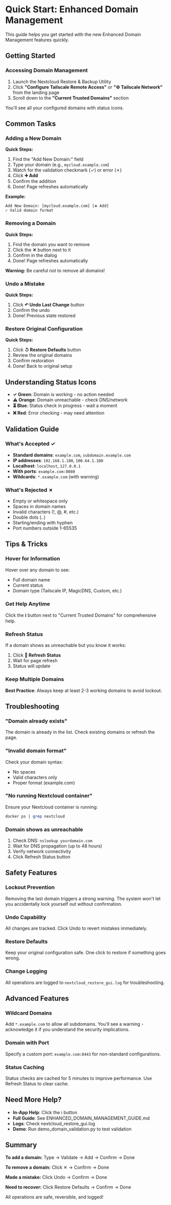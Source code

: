 # Quick Start: Enhanced Domain Management

This guide helps you get started with the new Enhanced Domain Management features quickly.

## Getting Started

### Accessing Domain Management

1. Launch the Nextcloud Restore & Backup Utility
2. Click **"Configure Tailscale Remote Access"** or **"⚙️ Tailscale Network"** from the landing page
3. Scroll down to the **"Current Trusted Domains"** section

You'll see all your configured domains with status icons.

## Common Tasks

### Adding a New Domain

**Quick Steps:**
1. Find the "Add New Domain:" field
2. Type your domain (e.g., `mycloud.example.com`)
3. Watch for the validation checkmark (✓) or error (✗)
4. Click **➕ Add**
5. Confirm the addition
6. Done! Page refreshes automatically

**Example:**
```
Add New Domain: [mycloud.example.com] [➕ Add]
✓ Valid domain format
```

### Removing a Domain

**Quick Steps:**
1. Find the domain you want to remove
2. Click the **✕** button next to it
3. Confirm in the dialog
4. Done! Page refreshes automatically

**Warning:** Be careful not to remove all domains!

### Undo a Mistake

**Quick Steps:**
1. Click **↶ Undo Last Change** button
2. Confirm the undo
3. Done! Previous state restored

### Restore Original Configuration

**Quick Steps:**
1. Click **↺ Restore Defaults** button
2. Review the original domains
3. Confirm restoration
4. Done! Back to original setup

## Understanding Status Icons

- **✓ Green**: Domain is working - no action needed
- **⚠️ Orange**: Domain unreachable - check DNS/network
- **⏳ Blue**: Status check in progress - wait a moment
- **❌ Red**: Error checking - may need attention

## Validation Guide

### What's Accepted ✓

- **Standard domains**: `example.com`, `subdomain.example.com`
- **IP addresses**: `192.168.1.100`, `100.64.1.100`
- **Localhost**: `localhost`, `127.0.0.1`
- **With ports**: `example.com:8080`
- **Wildcards**: `*.example.com` (with warning)

### What's Rejected ✗

- Empty or whitespace only
- Spaces in domain names
- Invalid characters (!, @, #, etc.)
- Double dots (..)
- Starting/ending with hyphen
- Port numbers outside 1-65535

## Tips & Tricks

### Hover for Information
Hover over any domain to see:
- Full domain name
- Current status
- Domain type (Tailscale IP, MagicDNS, Custom, etc.)

### Get Help Anytime
Click the **ℹ️** button next to "Current Trusted Domains" for comprehensive help.

### Refresh Status
If a domain shows as unreachable but you know it works:
1. Click **🔄 Refresh Status**
2. Wait for page refresh
3. Status will update

### Keep Multiple Domains
**Best Practice**: Always keep at least 2-3 working domains to avoid lockout.

## Troubleshooting

### "Domain already exists"
The domain is already in the list. Check existing domains or refresh the page.

### "Invalid domain format"
Check your domain syntax:
- No spaces
- Valid characters only
- Proper format (example.com)

### "No running Nextcloud container"
Ensure your Nextcloud container is running:
```bash
docker ps | grep nextcloud
```

### Domain shows as unreachable
1. Check DNS: `nslookup yourdomain.com`
2. Wait for DNS propagation (up to 48 hours)
3. Verify network connectivity
4. Click Refresh Status button

## Safety Features

### Lockout Prevention
Removing the last domain triggers a strong warning. The system won't let you accidentally lock yourself out without confirmation.

### Undo Capability
All changes are tracked. Click Undo to revert mistakes immediately.

### Restore Defaults
Keep your original configuration safe. One click to restore if something goes wrong.

### Change Logging
All operations are logged to `nextcloud_restore_gui.log` for troubleshooting.

## Advanced Features

### Wildcard Domains
Add `*.example.com` to allow all subdomains. You'll see a warning - acknowledge it if you understand the security implications.

### Domain with Port
Specify a custom port: `example.com:8443` for non-standard configurations.

### Status Caching
Status checks are cached for 5 minutes to improve performance. Use Refresh Status to clear cache.

## Need More Help?

- **In-App Help**: Click the ℹ️ button
- **Full Guide**: See ENHANCED_DOMAIN_MANAGEMENT_GUIDE.md
- **Logs**: Check nextcloud_restore_gui.log
- **Demo**: Run demo_domain_validation.py to test validation

## Summary

**To add a domain:**
Type → Validate → Add → Confirm → Done

**To remove a domain:**
Click ✕ → Confirm → Done

**Made a mistake:**
Click Undo → Confirm → Done

**Need to recover:**
Click Restore Defaults → Confirm → Done

All operations are safe, reversible, and logged!
